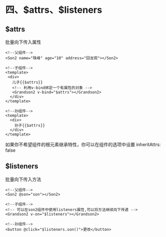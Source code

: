 # 四、\$attrs、$listeners
## $attrs
批量向下传入属性
```
<!--父组件-->
<Son2 name="珠峰" age="10" address="回龙观"></Son2>

<!--子组件-->
<template>
 <div>
   儿子{{$attrs}}
   <!-- 利用v-bind绑定一个有属性的对象 -->
   <Grandson2 v-bind="$attrs"></Grandson2>
  </div>
</template>

<!--孙组件-->
<template>
  <div>
    孙子{{$attrs}}
  </div>
</template>
```
如果你不希望组件的根元素继承特性，你可以在组件的选项中设置 inheritAttrs: false
## $listeners
批量向下传入方法
```
<!--父组件-->
<Son2 @son="son"></Son2>

<!--子组件-->
<!-- 可以在son2组件中使用listeners属性,可以将方法继续向下传递 -->
<Grandson2 v-on="$listeners"></Grandson2>

<!--孙组件-->
<button @click="$listeners.son()">更改</button>
```